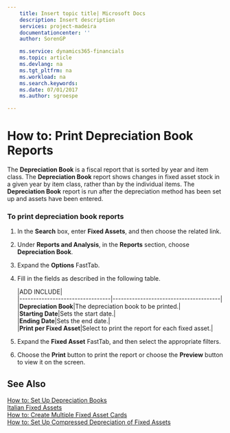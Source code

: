 ```yaml
---
    title: Insert topic title| Microsoft Docs
    description: Insert description
    services: project-madeira
    documentationcenter: ''
    author: SorenGP

    ms.service: dynamics365-financials
    ms.topic: article
    ms.devlang: na
    ms.tgt_pltfrm: na
    ms.workload: na
    ms.search.keywords:
    ms.date: 07/01/2017
    ms.author: sgroespe

---
```

# How to: Print Depreciation Book Reports
The **Depreciation Book** is a fiscal report that is sorted by year and item class. The **Depreciation Book** report shows changes in fixed asset stock in a given year by item class, rather than by the individual items. The **Depreciation Book** report is run after the depreciation method has been set up and assets have been entered.  
  
### To print depreciation book reports  
  
1.  In the **Search** box, enter **Fixed Assets**, and then choose the related link.  
  
2.  Under **Reports and Analysis**, in the **Reports** section, choose **Depreciation Book**.  
  
3.  Expand the **Options** FastTab.  
  
4.  Fill in the fields as described in the following table.  
  
    |ADD INCLUDE<!--[!INCLUDE[bp_tablefield](../../includes/bp_tabledescription_md.md)]-->|  
    |---------------------------------|---------------------------------------|  
    |**Depreciation Book**|The depreciation book to be printed.|  
    |**Starting Date**|Sets the start date.|  
    |**Ending Date**|Sets the end date.|  
    |**Print per Fixed Asset**|Select to print the report for each fixed asset.|  
  
5.  Expand the **Fixed Asset** FastTab, and then select the appropriate filters.  
  
6.  Choose the **Print** button to print the report or choose the **Preview** button to view it on the screen.  
  
## See Also  
 [How to: Set Up Depreciation Books](../how-to-set-up-depreciation-books.md)   
 [Italian Fixed Assets](../italian-fixed-assets.md)   
 [How to: Create Multiple Fixed Asset Cards](../how-to-create-multiple-fixed-asset-cards.md)   
 [How to: Set Up Compressed Depreciation of Fixed Assets](../how-to-set-up-compressed-depreciation-of-fixed-assets.md)